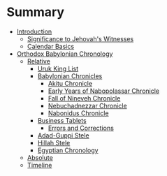 # Summary

- [Introduction](introduction/README.md)
    - [Significance to Jehovah's Witnesses](introduction/significance.md)
    - [Calendar Basics](introduction/calendar.md)
- [Orthodox Babylonian Chronology](orthodox/README.md)
    - [Relative]()
        - [Uruk King List](orthodox/im65066.md)
        - [Babylonian Chronicles](orthodox/chronicles/README.md)
            - [Akitu Chronicle](orthodox/chronicles/bm86379.md)
            - [Early Years of Nabopolassar Chronicle](orthodox/chronicles/bm25127.md)
            - [Fall of Nineveh Chronicle](orthodox/chronicles/bm21901.md)
            - [Nebuchadnezzar Chronicle](orthodox/chronicles/bm21946.md)
            - [Nabonidus Chronicle](orthodox/chronicles/bm35382.md)
        - [Business Tablets](orthodox/business/README.md)
            - [Errors and Corrections](orthodox/business/corrections.md)
        - [Adad-Guppi Stele](orthodox/nabon24.md)
        - [Hillah Stele](orthodox/nabon8.md)
        - [Egyptian Chronology]()
    - [Absolute]()
    - [Timeline]()
